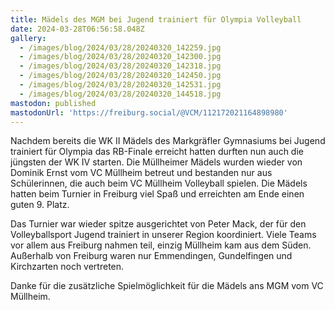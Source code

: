 ```yaml
---
title: Mädels des MGM bei Jugend trainiert für Olympia Volleyball
date: 2024-03-28T06:56:58.048Z
gallery:
  - /images/blog/2024/03/28/20240320_142259.jpg
  - /images/blog/2024/03/28/20240320_142300.jpg
  - /images/blog/2024/03/28/20240320_142318.jpg
  - /images/blog/2024/03/28/20240320_142450.jpg
  - /images/blog/2024/03/28/20240320_142531.jpg
  - /images/blog/2024/03/28/20240320_144518.jpg
mastodon: published
mastodonUrl: 'https://freiburg.social/@VCM/112172021164898980'
---
```

Nachdem bereits die WK II Mädels des Markgräfler Gymnasiums bei Jugend trainiert für Olympia das RB-Finale erreicht hatten durften nun auch die jüngsten der WK IV starten. Die Müllheimer Mädels wurden wieder von Dominik Ernst vom VC Müllheim betreut und bestanden nur aus Schülerinnen, die auch beim VC Müllheim Volleyball spielen. Die Mädels hatten beim Turnier in Freiburg viel Spaß und erreichten am Ende einen guten 9. Platz. 

Das Turnier war wieder spitze ausgerichtet von Peter Mack, der für den Volleyballsport Jugend trainiert in unserer Region koordiniert. Viele Teams vor allem aus Freiburg nahmen teil, einzig Müllheim kam aus dem Süden. Außerhalb von Freiburg waren nur Emmendingen, Gundelfingen und Kirchzarten noch vertreten. 

Danke für die zusätzliche Spielmöglichkeit für die Mädels ans MGM vom VC Müllheim.  



